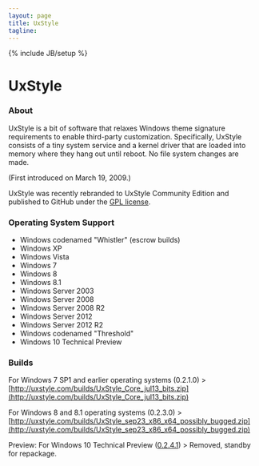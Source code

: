 ```yaml
---
layout: page
title: UxStyle
tagline:
---
```

{% include JB/setup %}

# UxStyle

### About

UxStyle is a bit of software that relaxes Windows theme signature requirements to enable third-party customization.
Specifically, UxStyle consists of a tiny system service and a kernel driver that are loaded into memory where they
hang out until reboot. No file system changes are made.

(First introduced on March 19, 2009.)

UxStyle was recently rebranded to UxStyle Community Edition and published to GitHub under the [GPL license](https://github.com/riverar/uxstyle/blob/master/LICENSE).

### Operating System Support

* Windows codenamed "Whistler" (escrow builds)
* Windows XP
* Windows Vista
* Windows 7
* Windows 8
* Windows 8.1
* Windows Server 2003
* Windows Server 2008
* Windows Server 2008 R2
* Windows Server 2012
* Windows Server 2012 R2
* Windows codenamed "Threshold"
* Windows 10 Technical Preview

### Builds

For Windows 7 SP1 and earlier operating systems (0.2.1.0) > [http://uxstyle.com/builds/UxStyle_Core_jul13_bits.zip](http://uxstyle.com/builds/UxStyle_Core_jul13_bits.zip)

For Windows 8 and 8.1 operating systems (0.2.3.0) > [http://uxstyle.com/builds/UxStyle_sep23_x86_x64_possibly_bugged.zip](http://uxstyle.com/builds/UxStyle_sep23_x86_x64_possibly_bugged.zip)

Preview: For Windows 10 Technical Preview ([0.2.4.1](https://github.com/riverar/uxstyle/releases/tag/0.2.4.1)) >
Removed, standby for repackage.
